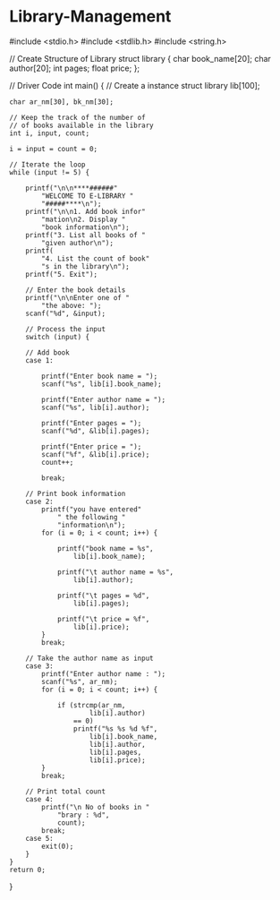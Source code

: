 # Library-Management
#include <stdio.h>
#include <stdlib.h>
#include <string.h>

// Create Structure of Library
struct library {
	char book_name[20];
	char author[20];
	int pages;
	float price;
};

// Driver Code
int main()
{
	// Create a instance
	struct library lib[100];

	char ar_nm[30], bk_nm[30];

	// Keep the track of the number of
	// of books available in the library
	int i, input, count;

	i = input = count = 0;

	// Iterate the loop
	while (input != 5) {

		printf("\n\n****######"
			"WELCOME TO E-LIBRARY "
			"#####****\n");
		printf("\n\n1. Add book infor"
			"mation\n2. Display "
			"book information\n");
		printf("3. List all books of "
			"given author\n");
		printf(
			"4. List the count of book"
			"s in the library\n");
		printf("5. Exit");

		// Enter the book details
		printf("\n\nEnter one of "
			"the above: ");
		scanf("%d", &input);

		// Process the input
		switch (input) {

		// Add book
		case 1:

			printf("Enter book name = ");
			scanf("%s", lib[i].book_name);

			printf("Enter author name = ");
			scanf("%s", lib[i].author);

			printf("Enter pages = ");
			scanf("%d", &lib[i].pages);

			printf("Enter price = ");
			scanf("%f", &lib[i].price);
			count++;

			break;

		// Print book information
		case 2:
			printf("you have entered"
				" the following "
				"information\n");
			for (i = 0; i < count; i++) {

				printf("book name = %s",
					lib[i].book_name);

				printf("\t author name = %s",
					lib[i].author);

				printf("\t pages = %d",
					lib[i].pages);

				printf("\t price = %f",
					lib[i].price);
			}
			break;

		// Take the author name as input
		case 3:
			printf("Enter author name : ");
			scanf("%s", ar_nm);
			for (i = 0; i < count; i++) {

				if (strcmp(ar_nm,
						lib[i].author)
					== 0)
					printf("%s %s %d %f",
						lib[i].book_name,
						lib[i].author,
						lib[i].pages,
						lib[i].price);
			}
			break;

		// Print total count
		case 4:
			printf("\n No of books in "
				"brary : %d",
				count);
			break;
		case 5:
			exit(0);
		}
	}
	return 0;
}
